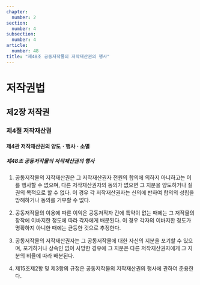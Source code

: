 ```yaml
---
chapter:
  number: 2
section:
  number: 4
subsection:
  number: 4
article:
  number: 48
title: "제48조 공동저작물의 저작재산권의 행사"
---
```

# 저작권법

## 제2장 저작권

### 제4절 저작재산권

#### 제4관 저작재산권의 양도ㆍ행사ㆍ소멸

##### 제48조 공동저작물의 저작재산권의 행사

1. 공동저작물의 저작재산권은 그 저작재산권자 전원의 합의에 의하지 아니하고는 이를 행사할 수 없으며, 다른 저작재산권자의 동의가 없으면 그 지분을 양도하거나 질권의 목적으로 할 수 없다. 이 경우 각 저작재산권자는 신의에 반하여 합의의 성립을 방해하거나 동의를 거부할 수 없다.

2. 공동저작물의 이용에 따른 이익은 공동저작자 간에 특약이 없는 때에는 그 저작물의 창작에 이바지한 정도에 따라 각자에게 배분된다. 이 경우 각자의 이바지한 정도가 명확하지 아니한 때에는 균등한 것으로 추정한다.

3. 공동저작물의 저작재산권자는 그 공동저작물에 대한 자신의 지분을 포기할 수 있으며, 포기하거나 상속인 없이 사망한 경우에 그 지분은 다른 저작재산권자에게 그 지분의 비율에 따라 배분된다.

4. 제15조제2항 및 제3항의 규정은 공동저작물의 저작재산권의 행사에 관하여 준용한다.
